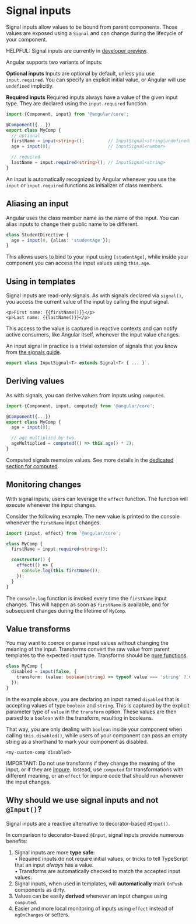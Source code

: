 # Signal inputs

Signal inputs allow values to be bound from parent components.
Those values are exposed using a `Signal` and can change during the lifecycle of your component.

HELPFUL: Signal inputs are currently in [developer preview](/reference/releases#developer-preview).

Angular supports two variants of inputs:

**Optional inputs**
Inputs are optional by default, unless you use `input.required`.
You can specify an explicit initial value, or Angular will use `undefined` implicitly.

**Required inputs**
Required inputs always have a value of the given input type.
They are declared using the `input.required` function.

```typescript
import {Component, input} from '@angular/core';

@Component({...})
export class MyComp {
  // optional
  firstName = input<string>();         // InputSignal<string|undefined>
  age = input(0);                      // InputSignal<number>

  // required
  lastName = input.required<string>(); // InputSignal<string>
}
```

An input is automatically recognized by Angular whenever you use the `input` or `input.required` functions as initializer of class members.

## Aliasing an input

Angular uses the class member name as the name of the input.
You can alias inputs to change their public name to be different.

```typescript
class StudentDirective {
  age = input(0, {alias: 'studentAge'});
}
```

This allows users to bind to your input using `[studentAge]`, while inside your component you can access the input values using `this.age`.

## Using in templates

Signal inputs are read-only signals.
As with signals declared via `signal()`, you access the current value of the input by calling the input signal.

```angular-html
<p>First name: {{firstName()}}</p>
<p>Last name: {{lastName()}}</p>
```

This access to the value is captured in reactive contexts and can notify active consumers, like Angular itself, whenever the input value changes.

An input signal in practice is a trivial extension of signals that you know from [the signals guide](guide/signals).

```typescript
export class InputSignal<T> extends Signal<T> { ... }`.
```

## Deriving values

As with signals, you can derive values from inputs using `computed`.

```typescript
import {Component, input, computed} from '@angular/core';

@Component({...})
export class MyComp {
  age = input(0);

  // age multiplied by two.
  ageMultiplied = computed(() => this.age() * 2);
}
```

Computed signals memoize values.
See more details in the [dedicated section for computed](guide/signals#computed-signals).

## Monitoring changes

With signal inputs, users can leverage the `effect` function.
The function will execute whenever the input changes.

Consider the following example.
The new value is printed to the console whenever the `firstName` input changes.

```typescript
import {input, effect} from '@angular/core';

class MyComp {
  firstName = input.required<string>();

  constructor() {
    effect(() => {
      console.log(this.firstName());
    });
  }
}
```

The `console.log` function is invoked every time the `firstName` input changes.
This will happen as soon as `firstName` is available, and for subsequent changes during the lifetime of `MyComp`.

## Value transforms

You may want to coerce or parse input values without changing the meaning of the input.
Transforms convert the raw value from parent templates to the expected input type.
Transforms should be [pure functions](https://en.wikipedia.org/wiki/Pure_function).

```typescript
class MyComp {
  disabled = input(false, {
    transform: (value: boolean|string) => typeof value === 'string' ? value === '' : value,
  });
}
```

In the example above, you are declaring an input named `disabled` that is accepting values of type `boolean` and `string`.
This is captured by the explicit parameter type of `value` in the `transform` option.
These values are then parsed to a `boolean` with the transform, resulting in booleans.

That way, you are only dealing with `boolean` inside your component when calling `this.disabled()`, while users of your component can pass an empty string as a shorthand to mark your component as disabled.

```angular-html
<my-custom-comp disabled>
```

IMPORTANT: Do not use transforms if they change the meaning of the input, or if they are [impure](https://en.wikipedia.org/wiki/Pure_function#Impure_functions).
Instead, use `computed` for transformations with different meaning, or an `effect` for impure code that should run whenever the input changes.

## Why should we use signal inputs and not `@Input()`?

Signal inputs are a reactive alternative to decorator-based `@Input()`.

In comparison to decorator-based `@Input`, signal inputs provide numerous benefits:

1. Signal inputs are more **type safe**:
  <br/>• Required inputs do not require initial values, or tricks to tell TypeScript that an input _always_ has a value.
  <br/>• Transforms are automatically checked to match the accepted input values.
2. Signal inputs, when used in templates, will **automatically** mark `OnPush` components as dirty.
3. Values can be easily **derived** whenever an input changes using `computed`.
4. Easier and more local monitoring of inputs using `effect` instead of `ngOnChanges` or setters.

